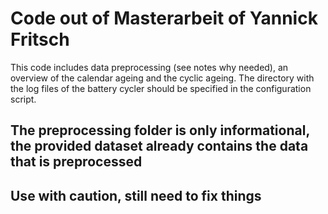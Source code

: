 # Code out of Masterarbeit of Yannick Fritsch

This code includes data preprocessing (see notes why needed), an overview of the calendar ageing and the cyclic ageing.
The directory with the log files of the battery cycler should be specified in the configuration script.

## The preprocessing folder is only informational, the provided dataset already contains the data that is preprocessed

## Use with caution, still need to fix things